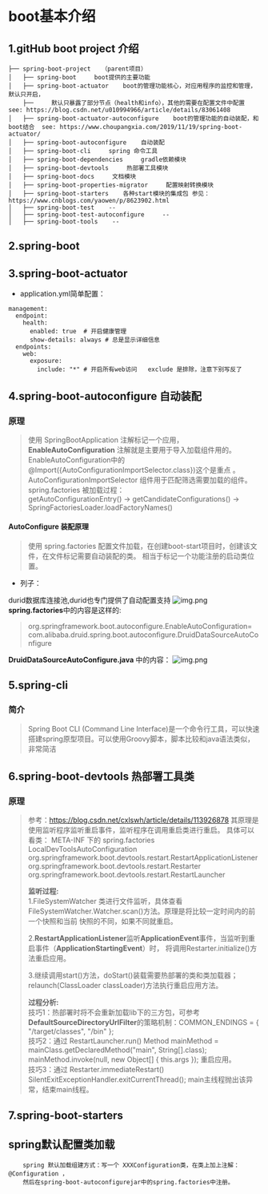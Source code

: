 # boot基本介绍

## 1.gitHub boot project 介绍

```
├── spring-boot-project   （parent项目）  
│   ├── spring-boot     boot提供的主要功能 
│   ├── spring-boot-actuator    boot的管理功能核心，对应用程序的监控和管理，默认只开启，
    ├──     默认只暴露了部分节点（health和info），其他的需要在配置文件中配置 see: https://blog.csdn.net/u010994966/article/details/83061408
│   ├── spring-boot-actuator-autoconfigure    boot的管理功能的自动装配，和boot结合  see: https://www.choupangxia.com/2019/11/19/spring-boot-actuator/
│   ├── spring-boot-autoconfigure    自动装配 
│   ├── spring-boot-cli     spring 命令工具 
│   ├── spring-boot-dependencies     gradle依赖模块
│   ├── spring-boot-devtools     热部署工具模块
│   ├── spring-boot-docs     文档模块  
│   ├── spring-boot-properties-migrator     配置映射转换模块
│   ├── spring-boot-starters    各种start模块的集成包 参见：https://www.cnblogs.com/yaowen/p/8623902.html
│   ├── spring-boot-test    -- 
│   ├── spring-boot-test-autoconfigure     --
│   ├── spring-boot-tools    --
```

## 2.spring-boot

## 3.spring-boot-actuator

+ application.yml简单配置：

```
management:
  endpoint:
    health:
      enabled: true  # 开启健康管理
      show-details: always # 总是显示详细信息
  endpoints:
    web:
      exposure:
        include: "*" # 开启所有web访问   exclude 是排除，注意下别写反了
```

## 4.spring-boot-autoconfigure 自动装配

### 原理

> 使用 SpringBootApplication 注解标记一个应用，**EnableAutoConfiguration** 注解就是主要用于导入加载组件用的。  
> EnableAutoConfiguration中的@Import({AutoConfigurationImportSelector.class})这个是重点 。  
> AutoConfigurationImportSelector 组件用于匹配筛选需要加载的组件。spring.factories 被加载过程：  
> getAutoConfigurationEntry() -> getCandidateConfigurations() -> SpringFactoriesLoader.loadFactoryNames()

#### AutoConfigure 装配原理

> 使用 spring.factories 配置文件加载，在创建boot-start项目时，创建该文件，在文件标记需要自动装配的类。
> 相当于标记一个功能注册的启动类位置。

+ 列子：

durid数据库连接池,durid也专门提供了自动配置支持
![img.png](../../data/img/spring-all/bs-1.png)
**spring.factories**中的内容是这样的:
> org.springframework.boot.autoconfigure.EnableAutoConfiguration=\
com.alibaba.druid.spring.boot.autoconfigure.DruidDataSourceAutoConfigure

**DruidDataSourceAutoConfigure.java** 中的内容：
![img.png](../../data/img/spring-all/bs-2.png)

## 5.spring-cli

### 简介

> Spring Boot CLI (Command Line Interface)是一个命令行工具，可以快速搭建spring原型项目。可以使用Groovy脚本，脚本比较和java语法类似，
> 非常简洁

## 6.spring-boot-devtools 热部署工具类

### 原理

> 参考：https://blog.csdn.net/cxlswh/article/details/113926878
> 其原理是使用监听程序监听重启事件，监听程序在调用重启类进行重启。
> 具体可以看类：
> META-INF 下的 spring.factories LocalDevToolsAutoConfiguration
> org.springframework.boot.devtools.restart.RestartApplicationListener
> org.springframework.boot.devtools.restart.Restarter
> org.springframework.boot.devtools.restart.RestartLauncher
>
> **监听过程:**  
> 1.FileSystemWatcher 类进行文件监听，具体查看 FileSystemWatcher.Watcher.scan()方法。原理是将比较一定时间内的前一个快照和当前
> 快照的不同，如果不同就重启。
>
> 2.**RestartApplicationListener**监听**ApplicationEvent**事件，当监听到重启事件（**ApplicationStartingEvent**）时，
> 将调用Restarter.initialize()方法重启应用。
>
> 3.继续调用start()方法，doStart()装载需要热部署的类和类加载器；relaunch(ClassLoader classLoader)方法执行重启应用方法。
>
> **过程分析:**  
> 技巧1：热部署时将不会重新加载lib下的三方包，可参考 **DefaultSourceDirectoryUrlFilter**的策略机制：COMMON_ENDINGS = { "/target/classes", "/bin" };  
> 技巧2：通过 RestartLauncher.run() Method mainMethod = mainClass.getDeclaredMethod("main", String[].class); mainMethod.invoke(null, new Object[] { this.args }); 重启应用。  
> 技巧3：通过 Restarter.immediateRestart() SilentExitExceptionHandler.exitCurrentThread(); main主线程抛出该异常，结束main线程。

## 7.spring-boot-starters

## spring默认配置类加载

```
    spring 默认加载组建方式：写一个 XXXConfiguration类，在类上加上注解：@Configuration ，
    然后在spring-boot-autoconfigurejar中的spring.factories中注册。
```